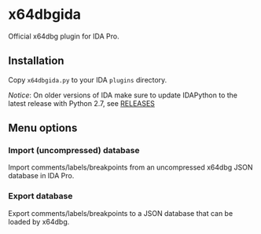 # x64dbgida

Official x64dbg plugin for IDA Pro.

## Installation

Copy `x64dbgida.py` to your IDA `plugins` directory.

*Notice*: On older versions of IDA make sure to update IDAPython to the latest release with Python 2.7, see [RELEASES](https://github.com/idapython/src/tree/build-1.7.2/RELEASES)

## Menu options

### Import (uncompressed) database

Import comments/labels/breakpoints from an uncompressed x64dbg JSON database in IDA Pro.

### Export database

Export comments/labels/breakpoints to a JSON database that can be loaded by x64dbg.
